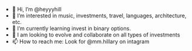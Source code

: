 - 👋 Hi, I’m @heyyyhill
- 👀 I’m interested in music, investments, travel, languages, architecture, etc.
- 🌱 I’m currently learning invest in binary options.
- 💞️ I am looking to evolve and collaborate on all types of investments
- 📫 How to reach me: Look for @mm.hillary on intagram

<!---
heyyyhill/heyyyhill is a ✨ special ✨ repository because its `README.md` (this file) appears on your GitHub profile.
You can click the Preview link to take a look at your changes.
--->
